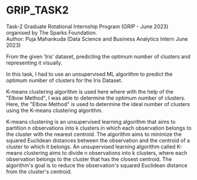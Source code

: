 # GRIP_TASK2
Task-2 Graduate Rotational Internship Program (GRIP - June 2023) organised by The Sparks Foundation.  
Author: Puja Mahankuda (Data Science and Business Analytics Intern June 2023)   

From the given ‘Iris’ dataset, predicting the optimum number of clusters and representing it visually.

In this task, I had to use an unsupervised ML algorithm to predict the optimum number of clusters for the Iris Dataset. 

K-means clustering algorithm is used here where with the help of the "Elbow Method", I was able to determine the optimum number of clusters.
Here, the "Elbow Method" is used to determine the ideal number of clusters using the K-means clustering algorithm.

K-means clustering is an unsupervised learning algorithm that aims to partition n observations into k clusters in which each observation belongs to the cluster with the nearest centroid. The algorithm aims to minimize the squared Euclidean distances between the observation and the centroid of a cluster to which it belongs. 
An unsupervised learning algorithm called K-means clustering aims to divide n observations into k clusters, where each observation belongs to the cluster that has the closest centroid. The algorithm's goal is to reduce the observation's squared Euclidean distance from the cluster's centroid. 
